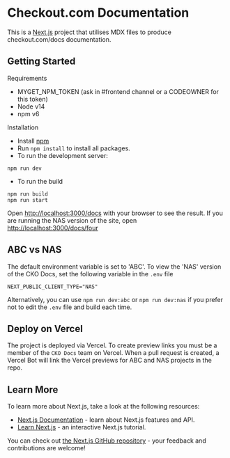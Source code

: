 # Checkout.com Documentation

This is a [Next.js](https://nextjs.org/) project that utilises MDX files to produce checkout.com/docs documentation.

## Getting Started

Requirements

- MYGET_NPM_TOKEN (ask in #frontend channel or a CODEOWNER for this token)
- Node v14
- npm v6

Installation

- Install [npm](https://docs.npmjs.com/downloading-and-installing-node-js-and-npm)
- Run `npm install` to install all packages.
- To run the development server:

```
npm run dev
```

- To run the build

```
npm run build
npm run start
```

Open [http://localhost:3000/docs](http://localhost:3000/docs) with your browser to see the result.
If you are running the NAS version of the site, open [http://localhost:3000/docs/four](http://localhost:3000/docs/four)

## ABC vs NAS

The default environment variable is set to 'ABC'. To view the 'NAS' version of the CKO Docs, set the following variable in the `.env` file

```
NEXT_PUBLIC_CLIENT_TYPE="NAS"
```

Alternatively, you can use `npm run dev:abc` or `npm run dev:nas` if you prefer not to edit the `.env` file and build each time.

## Deploy on Vercel

The project is deployed via Vercel. To create preview links you must be a member of the `CKO Docs` team on Vercel.
When a pull request is created, a Vercel Bot will link the Vercel previews for ABC and NAS projects in the repo.

## Learn More

To learn more about Next.js, take a look at the following resources:

- [Next.js Documentation](https://nextjs.org/docs) - learn about Next.js features and API.
- [Learn Next.js](https://nextjs.org/learn) - an interactive Next.js tutorial.

You can check out [the Next.js GitHub repository](https://github.com/vercel/next.js/) - your feedback and contributions are welcome!
